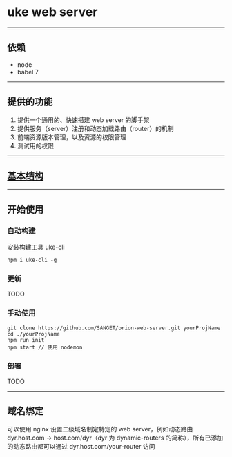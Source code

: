 # uke web server

-----

## 依赖

- node
- babel 7

-----

## 提供的功能

1. 提供一个通用的、快速搭建 web server 的脚手架
2. 提供服务（server）注册和动态加载路由（router）的机制
3. 前端资源版本管理，以及资源的权限管理
4. 测试用的权限

-----

## [基本结构](./docs/structure.md)

-----

## 开始使用

### 自动构建

安装构建工具 uke-cli

```shell
npm i uke-cli -g
```

### 更新

TODO

### 手动使用

```shell
git clone https://github.com/SANGET/orion-web-server.git yourProjName
cd ./yourProjName
npm run init
npm start // 使用 nodemon
```

### 部署

TODO

-----

## 域名绑定

可以使用 nginx 设置二级域名制定特定的 web server，例如动态路由 dyr.host.com -> host.com/dyr（dyr 为 dynamic-routers 的简称），所有已添加的动态路由都可以通过 dyr.host.com/your-router 访问
